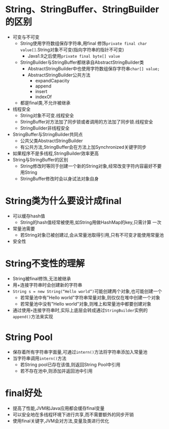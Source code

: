 # String、StringBuffer、StringBuilder的区别

* 可变与不可变
  * String使用字符数组保存字符串,用final 修饰`private final char value[]`.String对象不可变(指向字符串的指针不可变)
    * Java1.9之后使用`private final byte[] value`
  * StringBuilder与StringBuffer都继承自AbstractStringBuilder类
    * AbstractStringBuilder中也使用字符数组保存字符串`char[] value;`
    * AbstractStringBuilder公共方法
      * expandCapacity
      * append
      * insert
      * indexOf
  * 都是final类,不允许被继承
* 线程安全
  * String对象不可变.线程安全
  * StringBuffer对方法加了同步锁或者调用的方法加了同步锁.线程安全
  * StringBuilder非线程安全
* StringBuffer与StringBuilder共同点
  * 公共父类AbstractStringBuilder
  * 有公共方法,StringBuffer会在方法上加Synchronized关键字同步
* 如果程序不是多线程,StringBuilder效率更高
* String与StringBuffer的区别
  * String修改时等同于创建一个新的String对象,经常改变字符内容最好不要用String
  * StringBuffer修改时会以身试法对象自身

# String类为什么要设计成final

* 可以缓存hash值
  * String的hash值经常被使用,如String用做HashMap的key,只需计算 一次
* 常量池需要
  * 若String对象已被创建过,会从常量池取得引用,只有不可变才能使用常量池
* 安全性

# String不变性的理解

* String被final修饰,无法被继承
* 用+连接字符串时会创建新的字符串
* `String s = new String(“Hello world”)`可能创建两个对象,也可能创建一个
  * 若常量池中有"Hello world"字符串常量对象,则仅仅在堆中创建一个对象
  * 若常量池中没有"Hello world"对象,则堆上和常量池中都要创建对象
* 通过使用`+`连接字符串时,实际上底层会转成通过`StringBuilder`实例的`append()`方法来实现

# String Pool

* 保存着所有字符串字面量,可通过`intern()`方法将字符串添加入常量池
* 当字符串调用`intern()`方法
  * 若String pool已存在该值,则返回String Pool中引用
  * 若不存在池中,则添加并返回池中引用

# final好处

* 提高了性能,JVM和Java应用都会缓存final变量
* 可以安全地在多线程环境下进行共享,而不需要额外的同步开销
* 使用final关键字,JVM会对方法,变量及类进行优化

